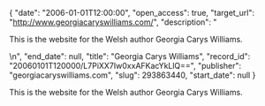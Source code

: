 {
  "date": "2006-01-01T12:00:00", 
  "open_access": true, 
  "target_url": "http://www.georgiacaryswilliams.com/", 
  "description": "<p>This is the website for the Welsh author Georgia Carys Williams.</p>\n", 
  "end_date": null, 
  "title": "Georgia Carys Williams", 
  "record_id": "20060101T120000/L7PiXX7Iw0xxAFKacYkLlQ==", 
  "publisher": "georgiacaryswilliams.com", 
  "slug": 293863440, 
  "start_date": null
}

<p>This is the website for the Welsh author Georgia Carys Williams.</p>

